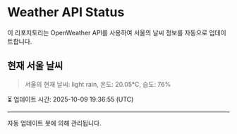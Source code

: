 
# Weather API Status

이 리포지토리는 OpenWeather API를 사용하여 서울의 날씨 정보를 자동으로 업데이트합니다.

## 현재 서울 날씨
> 서울의 현재 날씨: light rain, 온도: 20.05°C, 습도: 76%

⏳ 업데이트 시간: 2025-10-09 19:36:55 (UTC)

---
자동 업데이트 봇에 의해 관리됩니다.

